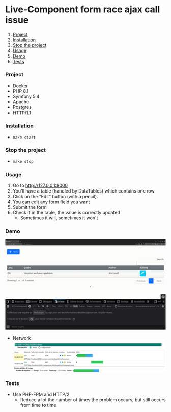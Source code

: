 # Live-Component form race ajax call issue

1. [Project](#Project)
2. [Installation](#Installation)
3. [Stop the project](#Stop-the-project)
4. [Usage](#Usage)
5. [Demo](#Demo)
6. [Tests](#Tests)

### Project

- Docker
- PHP 8.1
- Symfony 5.4
- Apache
- Postgres
- HTTP/1.1

### Installation

- `make start`

### Stop the project

- `make stop`

### Usage

1. Go to http://127.0.0.1:8000
2. You'll have a table (handled by DataTables) which contains one row
3. Click on the “Edit” button (with a pencil).
4. You can edit any form field you want
5. Submit the form
6. Check if in the table, the value is correctly updated
    - Sometimes it will, sometimes it won't

### Demo
![](demo/live_component_race_demo.gif)

- Network
![](demo/network.png)

### Tests

- Use PHP-FPM and HTTP/2
  - Reduce a lot the number of times the problem occurs, but still occurs from time to time
